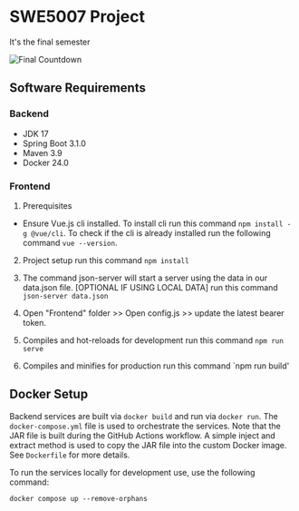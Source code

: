# SWE5007 Project
It's the final semester

![Final Countdown](https://upload.wikimedia.org/wikipedia/en/2/22/The_Final_Countdown_single.png)

## Software Requirements
### Backend
- JDK 17
- Spring Boot 3.1.0
- Maven 3.9
- Docker 24.0
### Frontend
1. Prerequisites
- Ensure Vue.js cli installed. To install cli run this command `npm install -g @vue/cli`. To check if the cli is already installed run the following command `vue --version`.

2. Project setup
run this command `npm install`

3. The command json-server will start a server using the data in our data.json file. [OPTIONAL IF USING LOCAL DATA]
run this command `json-server data.json`

4. Open "Frontend" folder >> Open config.js >> update the latest bearer token.

5. Compiles and hot-reloads for development
run this command `npm run serve`

6. Compiles and minifies for production
run this command `npm run build'

## Docker Setup
Backend services are built via `docker build` and run via `docker run`.
The `docker-compose.yml` file is used to orchestrate the services.
Note that the JAR file is built during the GitHub Actions workflow.
A simple inject and extract method is used to copy the JAR file into the 
custom Docker image. See `Dockerfile` for more details.

To run the services locally for development use, use the following command:
```shell
docker compose up --remove-orphans
```

